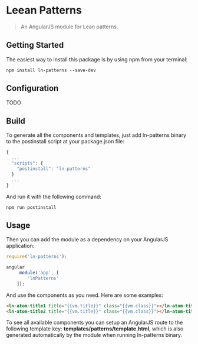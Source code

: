 # Leean Patterns

> An AngularJS module for Lean patterns.


## Getting Started

The easiest way to install this package is by using npm from your terminal:

```
npm install ln-patterns --save-dev
```


## Configuration

TODO


## Build

To generate all the components and templates, just add ln-patterns binary to the postinstall script at your package.json file:

```javascript
{
  ...
  "scripts": {
    "postinstall": "ln-patterns"
  }
  ...
}
```

And run it with the following command:

```
npm run postinstall
```


## Usage

Then you can add the module as a dependency on your AngularJS application:

```javascript
require('ln-patterns');

angular
    .module('app', [
        'lnPatterns'
    ]);
```

And use the components as you need. Here are some examples:

```html
<ln-atom-title1 title="{{vm.title}}" class="{{vm.class}}"></ln-atom-title1>
<ln-atom-title2 title="{{vm.title}}" class="{{vm.class}}"></ln-atom-title2>
```

To see all available components you can setup an AngularJS route to the following template key: **templates/patterns/template.html**, which is also generated automatically by the module when running ln-patterns binary.